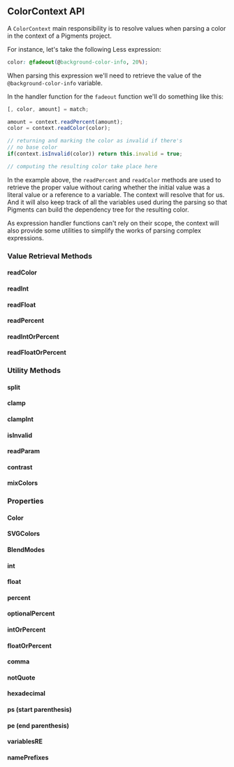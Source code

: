 ## ColorContext API

A `ColorContext` main responsibility is to resolve values when parsing a color in the context of a Pigments project.

For instance, let's take the following Less expression:

```css
color: @fadeout(@background-color-info, 20%);
```

When parsing this expression we'll need to retrieve the value of the `@background-color-info` variable.

In the handler function for the `fadeout` function we'll do something like this:

```js
[, color, amount] = match;

amount = context.readPercent(amount);
color = context.readColor(color);

// returning and marking the color as invalid if there's
// no base color
if(context.isInvalid(color)) return this.invalid = true;

// computing the resulting color take place here
```

In the example above, the `readPercent` and `readColor` methods are used to retrieve the proper value without caring whether the initial value was a literal value or a reference to a variable. The context will resolve that for us. And it will also keep track of all the variables used during the parsing so that Pigments can build the dependency tree for the resulting color.

As expression handler functions can't rely on their scope, the context will also provide some utilities to simplify the works of parsing complex expressions.

### Value Retrieval Methods

#### readColor

#### readInt

#### readFloat

#### readPercent

#### readIntOrPercent

#### readFloatOrPercent


### Utility Methods

#### split

#### clamp

#### clampInt

#### isInvalid

#### readParam

#### contrast

#### mixColors


### Properties

#### Color

#### SVGColors

#### BlendModes

#### int

#### float

#### percent

#### optionalPercent

#### intOrPercent

#### floatOrPercent

#### comma

#### notQuote

#### hexadecimal

#### ps (start parenthesis)

#### pe (end parenthesis)

#### variablesRE

#### namePrefixes
